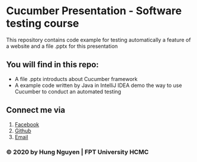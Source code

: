 # Cucumber Presentation - Software testing course
This repository contains code example for testing automatically a feature of a website and a file .pptx for this presentation
## You will find in this repo:
- A file .pptx introducts about Cucumber framework
- A example code written by Java in IntelliJ IDEA demo the way to use Cucumber to conduct an automated testing

## Connect me via
1. [Facebook](https://www.facebook.com/profile.php?id=100010015451215)
2. [Github](https://github.com/HungNV7)
3. [Email](nghungg0811@gmail.com)

### © 2020 by Hung Nguyen | FPT University HCMC
